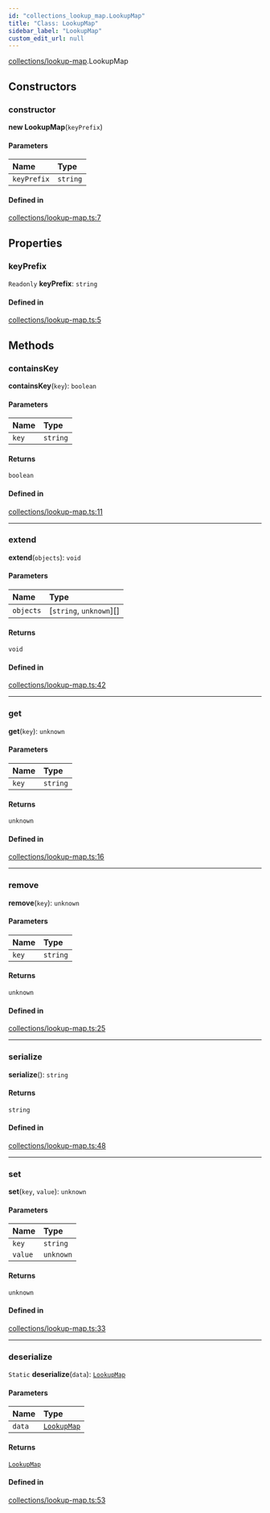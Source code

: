 ```yaml
---
id: "collections_lookup_map.LookupMap"
title: "Class: LookupMap"
sidebar_label: "LookupMap"
custom_edit_url: null
---
```


[collections/lookup-map](../modules/collections_lookup_map.md).LookupMap

## Constructors

### constructor

**new LookupMap**(`keyPrefix`)

#### Parameters

| Name | Type |
| :------ | :------ |
| `keyPrefix` | `string` |

#### Defined in

[collections/lookup-map.ts:7](https://github.com/near/near-sdk-js/blob/59dba80/src/collections/lookup-map.ts#L7)

## Properties

### keyPrefix

 `Readonly` **keyPrefix**: `string`

#### Defined in

[collections/lookup-map.ts:5](https://github.com/near/near-sdk-js/blob/59dba80/src/collections/lookup-map.ts#L5)

## Methods

### containsKey

**containsKey**(`key`): `boolean`

#### Parameters

| Name | Type |
| :------ | :------ |
| `key` | `string` |

#### Returns

`boolean`

#### Defined in

[collections/lookup-map.ts:11](https://github.com/near/near-sdk-js/blob/59dba80/src/collections/lookup-map.ts#L11)

___

### extend

**extend**(`objects`): `void`

#### Parameters

| Name | Type |
| :------ | :------ |
| `objects` | [`string`, `unknown`][] |

#### Returns

`void`

#### Defined in

[collections/lookup-map.ts:42](https://github.com/near/near-sdk-js/blob/59dba80/src/collections/lookup-map.ts#L42)

___

### get

**get**(`key`): `unknown`

#### Parameters

| Name | Type |
| :------ | :------ |
| `key` | `string` |

#### Returns

`unknown`

#### Defined in

[collections/lookup-map.ts:16](https://github.com/near/near-sdk-js/blob/59dba80/src/collections/lookup-map.ts#L16)

___

### remove

**remove**(`key`): `unknown`

#### Parameters

| Name | Type |
| :------ | :------ |
| `key` | `string` |

#### Returns

`unknown`

#### Defined in

[collections/lookup-map.ts:25](https://github.com/near/near-sdk-js/blob/59dba80/src/collections/lookup-map.ts#L25)

___

### serialize

**serialize**(): `string`

#### Returns

`string`

#### Defined in

[collections/lookup-map.ts:48](https://github.com/near/near-sdk-js/blob/59dba80/src/collections/lookup-map.ts#L48)

___

### set

**set**(`key`, `value`): `unknown`

#### Parameters

| Name | Type |
| :------ | :------ |
| `key` | `string` |
| `value` | `unknown` |

#### Returns

`unknown`

#### Defined in

[collections/lookup-map.ts:33](https://github.com/near/near-sdk-js/blob/59dba80/src/collections/lookup-map.ts#L33)

___

### deserialize

`Static` **deserialize**(`data`): [`LookupMap`](collections_lookup_map.LookupMap.md)

#### Parameters

| Name | Type |
| :------ | :------ |
| `data` | [`LookupMap`](collections_lookup_map.LookupMap.md) |

#### Returns

[`LookupMap`](collections_lookup_map.LookupMap.md)

#### Defined in

[collections/lookup-map.ts:53](https://github.com/near/near-sdk-js/blob/59dba80/src/collections/lookup-map.ts#L53)
